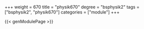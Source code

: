 +++
weight = 670
title = "physik670"
degree = "bsphysik2"
tags = ["bsphysik2", "physik670"]
categories = ["module"]
+++

{{< genModulePage >}}
